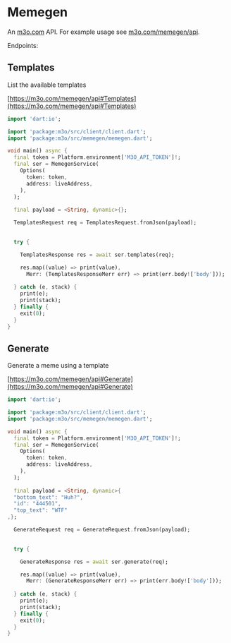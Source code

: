 # Memegen

An [m3o.com](https://m3o.com) API. For example usage see [m3o.com/memegen/api](https://m3o.com/memegen/api).

Endpoints:

## Templates

List the available templates


[https://m3o.com/memegen/api#Templates](https://m3o.com/memegen/api#Templates)

```dart
import 'dart:io';

import 'package:m3o/src/client/client.dart';
import 'package:m3o/src/memegen/memegen.dart';

void main() async {
  final token = Platform.environment['M3O_API_TOKEN']!;
  final ser = MemegenService(
    Options(
      token: token,
      address: liveAddress,
    ),
  );
 
  final payload = <String, dynamic>{};

  TemplatesRequest req = TemplatesRequest.fromJson(payload);

  
  try {

	TemplatesResponse res = await ser.templates(req);

    res.map((value) => print(value),
	  Merr: (TemplatesResponseMerr err) => print(err.body!['body']));	
  
  } catch (e, stack) {
    print(e);
	print(stack);
  } finally {
    exit(0);
  }
}
```
## Generate

Generate a meme using a template


[https://m3o.com/memegen/api#Generate](https://m3o.com/memegen/api#Generate)

```dart
import 'dart:io';

import 'package:m3o/src/client/client.dart';
import 'package:m3o/src/memegen/memegen.dart';

void main() async {
  final token = Platform.environment['M3O_API_TOKEN']!;
  final ser = MemegenService(
    Options(
      token: token,
      address: liveAddress,
    ),
  );
 
  final payload = <String, dynamic>{
  "bottom_text": "Huh?",
  "id": "444501",
  "top_text": "WTF"
,};

  GenerateRequest req = GenerateRequest.fromJson(payload);

  
  try {

	GenerateResponse res = await ser.generate(req);

    res.map((value) => print(value),
	  Merr: (GenerateResponseMerr err) => print(err.body!['body']));	
  
  } catch (e, stack) {
    print(e);
	print(stack);
  } finally {
    exit(0);
  }
}
```

